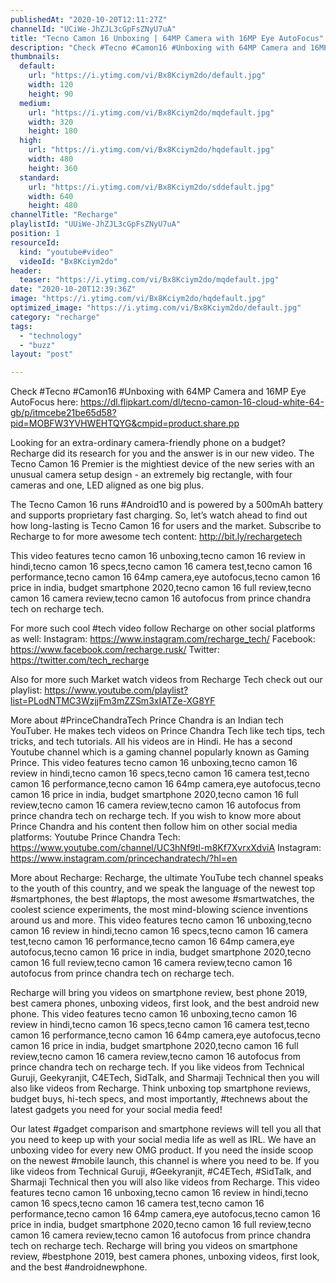 ```yaml
---
publishedAt: "2020-10-20T12:11:27Z"
channelId: "UCiWe-JhZJL3cGpFsZNyU7uA"
title: "Tecno Camon 16 Unboxing | 64MP Camera with 16MP Eye AutoFocus"
description: "Check #Tecno #Camon16 #Unboxing with 64MP Camera and 16MP Eye AutoFocus here: https://dl.flipkart.com/dl/tecno-camon-16-cloud-white-64-gb/p/itmcebe21be65d58?pid=MOBFW3YVHWEHTQYG&cmpid=product.share.pp \n\nLooking for an extra-ordinary camera-friendly phone on a budget? Recharge did its research for you and the answer is in our new video. The Tecno Camon 16 Premier is the mightiest device of the new series with an unusual camera setup design - an extremely big rectangle, with four cameras and one, LED aligned as one big plus.\n\nThe Tecno Camon 16 runs #Android10 and is powered by a 500mAh battery and supports proprietary fast charging. So, let’s watch ahead to find out how long-lasting is Tecno Camon 16 for users and the market. Subscribe to Recharge to for more awesome tech content: http://bit.ly/rechargetech\n\nThis video features tecno camon 16 unboxing,tecno camon 16 review in hindi,tecno camon 16 specs,tecno camon 16 camera test,tecno camon 16 performance,tecno camon 16 64mp camera,eye autofocus,tecno camon 16 price in india, budget smartphone 2020,tecno camon 16 full review,tecno camon 16 camera review,tecno camon 16 autofocus from prince chandra tech on recharge tech. \n\nFor more such cool #tech video follow Recharge on other social platforms as well:\nInstagram: https://www.instagram.com/recharge_tech/\nFacebook: https://www.facebook.com/recharge.rusk/\nTwitter: https://twitter.com/tech_recharge\n\nAlso for more such Market watch videos from Recharge Tech check out our playlist: https://www.youtube.com/playlist?list=PLodNTMC3WzjjFm3mZZSm3xIATZe-XG8YF\n\nMore about #PrinceChandraTech\nPrince Chandra is an Indian tech YouTuber. He makes tech videos on Prince Chandra Tech like tech tips, tech tricks, and tech tutorials. All his videos are in Hindi. He has a second Youtube channel which is a gaming channel popularly known as Gaming Prince. This video features tecno camon 16 unboxing,tecno camon 16 review in hindi,tecno camon 16 specs,tecno camon 16 camera test,tecno camon 16 performance,tecno camon 16 64mp camera,eye autofocus,tecno camon 16 price in india, budget smartphone 2020,tecno camon 16 full review,tecno camon 16 camera review,tecno camon 16 autofocus from prince chandra tech on recharge tech. If you wish to know more about Prince Chandra and his content then follow him on other social media platforms:\nYoutube Prince Chandra Tech: https://www.youtube.com/channel/UC3hNf9tl-m8Kf7XvrxXdviA\nInstagram: https://www.instagram.com/princechandratech/?hl=en\n\nMore about Recharge: \nRecharge, the ultimate YouTube tech channel speaks to the youth of this country, and we speak the language of the newest top #smartphones, the best #laptops, the most awesome #smartwatches, the coolest science experiments, the most mind-blowing science inventions around us and more. This video features tecno camon 16 unboxing,tecno camon 16 review in hindi,tecno camon 16 specs,tecno camon 16 camera test,tecno camon 16 performance,tecno camon 16 64mp camera,eye autofocus,tecno camon 16 price in india, budget smartphone 2020,tecno camon 16 full review,tecno camon 16 camera review,tecno camon 16 autofocus from prince chandra tech on recharge tech. \n\nRecharge will bring you videos on smartphone review, best phone 2019, best camera phones, unboxing videos, first look, and the best android new phone. This video features tecno camon 16 unboxing,tecno camon 16 review in hindi,tecno camon 16 specs,tecno camon 16 camera test,tecno camon 16 performance,tecno camon 16 64mp camera,eye autofocus,tecno camon 16 price in india, budget smartphone 2020,tecno camon 16 full review,tecno camon 16 camera review,tecno camon 16 autofocus from prince chandra tech on recharge tech. If you like videos from Technical Guruji, Geekyranjit, C4ETech, SidTalk, and Sharmaji Technical then you will also like videos from Recharge. Think unboxing top smartphone reviews, budget buys, hi-tech specs, and most importantly, #technews about the latest gadgets you need for your social media feed! \n\nOur latest #gadget comparison and smartphone reviews will tell you all that you need to keep up with your social media life as well as IRL. We have an unboxing video for every new OMG product. If you need the inside scoop on the newest #mobile launch, this channel is where you need to be. If you like videos from Technical Guruji, #Geekyranjit, #C4ETech, #SidTalk, and Sharmaji Technical then you will also like videos from Recharge. This video features tecno camon 16 unboxing,tecno camon 16 review in hindi,tecno camon 16 specs,tecno camon 16 camera test,tecno camon 16 performance,tecno camon 16 64mp camera,eye autofocus,tecno camon 16 price in india, budget smartphone 2020,tecno camon 16 full review,tecno camon 16 camera review,tecno camon 16 autofocus from prince chandra tech on recharge tech. Recharge will bring you videos on smartphone review, #bestphone 2019, best camera phones, unboxing videos, first look, and the best #androidnewphone."
thumbnails:
  default:
    url: "https://i.ytimg.com/vi/Bx8Kciym2do/default.jpg"
    width: 120
    height: 90
  medium:
    url: "https://i.ytimg.com/vi/Bx8Kciym2do/mqdefault.jpg"
    width: 320
    height: 180
  high:
    url: "https://i.ytimg.com/vi/Bx8Kciym2do/hqdefault.jpg"
    width: 480
    height: 360
  standard:
    url: "https://i.ytimg.com/vi/Bx8Kciym2do/sddefault.jpg"
    width: 640
    height: 480
channelTitle: "Recharge"
playlistId: "UUiWe-JhZJL3cGpFsZNyU7uA"
position: 1
resourceId:
  kind: "youtube#video"
  videoId: "Bx8Kciym2do"
header:
  teaser: "https://i.ytimg.com/vi/Bx8Kciym2do/mqdefault.jpg"
date: "2020-10-20T12:39:36Z"
image: "https://i.ytimg.com/vi/Bx8Kciym2do/hqdefault.jpg"
optimized_image: "https://i.ytimg.com/vi/Bx8Kciym2do/default.jpg"
category: "recharge"
tags:
  - "technology"
  - "buzz"
layout: "post"

---
```

Check #Tecno #Camon16 #Unboxing with 64MP Camera and 16MP Eye AutoFocus here: https://dl.flipkart.com/dl/tecno-camon-16-cloud-white-64-gb/p/itmcebe21be65d58?pid=MOBFW3YVHWEHTQYG&cmpid=product.share.pp 

Looking for an extra-ordinary camera-friendly phone on a budget? Recharge did its research for you and the answer is in our new video. The Tecno Camon 16 Premier is the mightiest device of the new series with an unusual camera setup design - an extremely big rectangle, with four cameras and one, LED aligned as one big plus.

The Tecno Camon 16 runs #Android10 and is powered by a 500mAh battery and supports proprietary fast charging. So, let’s watch ahead to find out how long-lasting is Tecno Camon 16 for users and the market. Subscribe to Recharge to for more awesome tech content: http://bit.ly/rechargetech

This video features tecno camon 16 unboxing,tecno camon 16 review in hindi,tecno camon 16 specs,tecno camon 16 camera test,tecno camon 16 performance,tecno camon 16 64mp camera,eye autofocus,tecno camon 16 price in india, budget smartphone 2020,tecno camon 16 full review,tecno camon 16 camera review,tecno camon 16 autofocus from prince chandra tech on recharge tech. 

For more such cool #tech video follow Recharge on other social platforms as well:
Instagram: https://www.instagram.com/recharge_tech/
Facebook: https://www.facebook.com/recharge.rusk/
Twitter: https://twitter.com/tech_recharge

Also for more such Market watch videos from Recharge Tech check out our playlist: https://www.youtube.com/playlist?list=PLodNTMC3WzjjFm3mZZSm3xIATZe-XG8YF

More about #PrinceChandraTech
Prince Chandra is an Indian tech YouTuber. He makes tech videos on Prince Chandra Tech like tech tips, tech tricks, and tech tutorials. All his videos are in Hindi. He has a second Youtube channel which is a gaming channel popularly known as Gaming Prince. This video features tecno camon 16 unboxing,tecno camon 16 review in hindi,tecno camon 16 specs,tecno camon 16 camera test,tecno camon 16 performance,tecno camon 16 64mp camera,eye autofocus,tecno camon 16 price in india, budget smartphone 2020,tecno camon 16 full review,tecno camon 16 camera review,tecno camon 16 autofocus from prince chandra tech on recharge tech. If you wish to know more about Prince Chandra and his content then follow him on other social media platforms:
Youtube Prince Chandra Tech: https://www.youtube.com/channel/UC3hNf9tl-m8Kf7XvrxXdviA
Instagram: https://www.instagram.com/princechandratech/?hl=en

More about Recharge: 
Recharge, the ultimate YouTube tech channel speaks to the youth of this country, and we speak the language of the newest top #smartphones, the best #laptops, the most awesome #smartwatches, the coolest science experiments, the most mind-blowing science inventions around us and more. This video features tecno camon 16 unboxing,tecno camon 16 review in hindi,tecno camon 16 specs,tecno camon 16 camera test,tecno camon 16 performance,tecno camon 16 64mp camera,eye autofocus,tecno camon 16 price in india, budget smartphone 2020,tecno camon 16 full review,tecno camon 16 camera review,tecno camon 16 autofocus from prince chandra tech on recharge tech. 

Recharge will bring you videos on smartphone review, best phone 2019, best camera phones, unboxing videos, first look, and the best android new phone. This video features tecno camon 16 unboxing,tecno camon 16 review in hindi,tecno camon 16 specs,tecno camon 16 camera test,tecno camon 16 performance,tecno camon 16 64mp camera,eye autofocus,tecno camon 16 price in india, budget smartphone 2020,tecno camon 16 full review,tecno camon 16 camera review,tecno camon 16 autofocus from prince chandra tech on recharge tech. If you like videos from Technical Guruji, Geekyranjit, C4ETech, SidTalk, and Sharmaji Technical then you will also like videos from Recharge. Think unboxing top smartphone reviews, budget buys, hi-tech specs, and most importantly, #technews about the latest gadgets you need for your social media feed! 

Our latest #gadget comparison and smartphone reviews will tell you all that you need to keep up with your social media life as well as IRL. We have an unboxing video for every new OMG product. If you need the inside scoop on the newest #mobile launch, this channel is where you need to be. If you like videos from Technical Guruji, #Geekyranjit, #C4ETech, #SidTalk, and Sharmaji Technical then you will also like videos from Recharge. This video features tecno camon 16 unboxing,tecno camon 16 review in hindi,tecno camon 16 specs,tecno camon 16 camera test,tecno camon 16 performance,tecno camon 16 64mp camera,eye autofocus,tecno camon 16 price in india, budget smartphone 2020,tecno camon 16 full review,tecno camon 16 camera review,tecno camon 16 autofocus from prince chandra tech on recharge tech. Recharge will bring you videos on smartphone review, #bestphone 2019, best camera phones, unboxing videos, first look, and the best #androidnewphone.